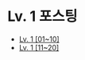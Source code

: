 # Lv. 1 포스팅

- [Lv. 1 [01~10]](https://velog.io/@6720/%ED%94%84%EB%A1%9C%EA%B7%B8%EB%9E%98%EB%A8%B8%EC%8A%A4-Java-Lv.-1-0110)
- [Lv. 1 [11~20]](https://velog.io/@6720/%ED%94%84%EB%A1%9C%EA%B7%B8%EB%9E%98%EB%A8%B8%EC%8A%A4-Java-Lv.-1-1120)
